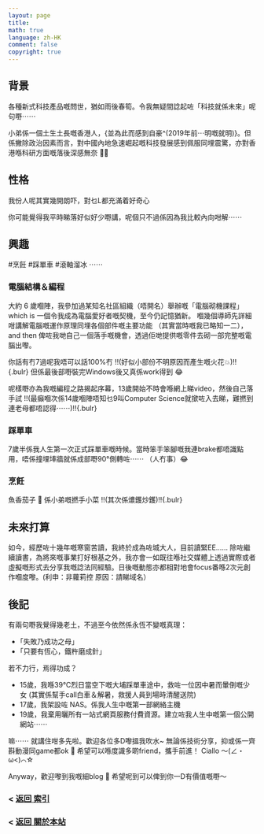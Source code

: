 ```yaml
---
layout: page
title: 
math: true
language: zh-HK
comment: false
copyright: true
---
```

## 背景
各種新式科技產品嘅問世，猶如雨後春筍。令我無疑間諗起咗「科技就係未來」呢句嘢⋯⋯

小弟係一個土生土長嘅香港人，{並為此而感到自豪^(2019年前⋯明嘅就明)}。但係撇除政治因素而言，對中國內地急速崛起嘅科技發展感到佩服同埋震驚，亦對香港喺科研方面嘅落後深感無奈 😮‍💨

## 性格
我份人呢其實幾開朗吓，對乜L都充滿着好奇心

你可能覺得我平時睇落好似好少嘢講，呢個只不過係因為我比較內向咁解⋯⋯

## 興趣
#烹飪 #踩單車 #滾軸溜冰 ⋯⋯
### 電腦結構＆編程
大約 6 歲嗰陣，我參加過某知名社區組織（唔開名）舉辦嘅「電腦砌機課程」 which is 一個令我成為電腦愛好者嘅契機，至今仍記憶猶新。
嗰幾個導師先詳細咁講解電腦嘅運作原理同埋各個部件嘅主要功能 （其實當時嘅我已略知一二），and then 俾咗我哋自己一個落手嘅機會，透過佢哋提供嘅零件去砌一部完整嘅電腦出嚟。

你話有冇7過呢我唔可以話100%冇 !!(好似小部份不明原因而產生嘅火花💥)!!{.bulr} 但係最後部嘢裝完Windows後又真係work得到 😂

呢樣嘢亦為我嘅編程之路揭起序幕，13歲開始不時會喺網上睇video，然後自己落手試 !!(最癲嗰次係14歲嗰陣唔知乜9叫Computer Science就撳咗入去睇，難撚到連老母都唔認得⋯⋯)!!{.bulr}

### 踩單車
7歲半係我人生第一次正式踩單車嘅時候。當時笨手笨腳嘅我連brake都唔識點用，唔係撞埋埲牆就係成部嘢90°側轉咗⋯⋯ （人冇事）😂

### 烹飪
魚香茄子 🍆 係小弟嘅撚手小菜 !!(其次係燶鑊炒鑊)!!{.bulr}

## 未來打算
如今，經歷咗十幾年嘅寒窗苦讀，我終於成為咗城大人，目前讀緊EE……
除咗繼續讀書，為將來嘅事業打好根基之外，我亦會一如既往喺社交媒體上透過實際或者虛擬嘅形式去分享我嘅諗法同經驗。日後嘅動態亦都相對地會focus番喺2次元創作嗰度嚟。(利申：非蘿莉控 原因：請睇域名）

## 後記
有兩句嘢我覺得幾老土，不過至今依然係永恆不變嘅真理：
- ｢失敗乃成功之母｣
- ｢只要有恆心，鐵杵磨成針」

若不力行，焉得功成？

- 15歲，我喺39°C烈日當空下嘅大埔踩單車途中，救咗一位因中暑而暈倒嘅少女 (其實係幫手call白車＆解暑，救援人員到場時清醒送院)
- 17歲，我架設咗 NAS。係我人生中嘅第一部網絡主機
- 19歲，我棄用曬所有一站式網頁服務付費資源。建立咗我人生中嘅第一個公開網站⋯⋯

嘛⋯⋯ 就講住咁多先啦。歡迎各位多D嚟搵我吹水~
無論係技術分享，抑或係一齊斟動漫同game都ok 🥰 希望可以喺度識多啲friend，攜手前進！ Ciallo ～(∠・ω<)⌒☆

Anyway，歡迎嚟到我嘅細blog 👋 希望呢到可以俾到你一D有價值嘅嘢～

### < [返回 索引](https://lolicon.wtf/about/self_intro)
### < [返回 關於本站](https://lolicon.wtf/about)

